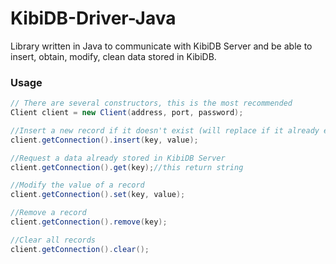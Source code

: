 # KibiDB-Driver-Java
Library written in Java to communicate with KibiDB Server and be able to insert, obtain, modify, clean data stored in KibiDB.

### Usage

```java
// There are several constructors, this is the most recommended
Client client = new Client(address, port, password);

//Insert a new record if it doesn't exist (will replace if it already exists)
client.getConnection().insert(key, value);

//Request a data already stored in KibiDB Server
client.getConnection().get(key);//this return string

//Modify the value of a record
client.getConnection().set(key, value);

//Remove a record
client.getConnection().remove(key);

//Clear all records
client.getConnection().clear();
```